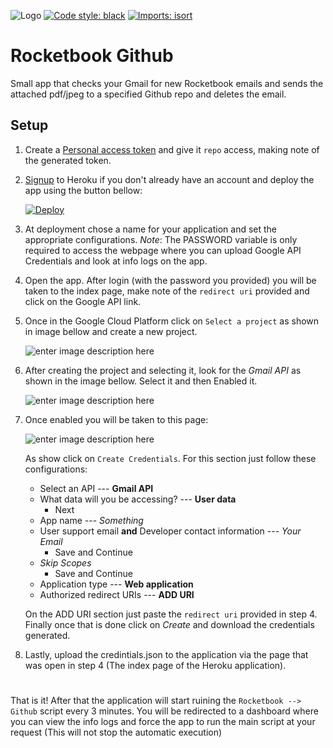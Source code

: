 ![Logo](https://i.imgur.com/qNeteXH.png)
[![Code style: black](https://img.shields.io/badge/code%20style-black-000000.svg)](https://github.com/psf/black)
[![Imports: isort](https://img.shields.io/badge/%20imports-isort-%231674b1?style=flat&labelColor=ef8336)](https://pycqa.github.io/isort/)
# Rocketbook Github
Small app that checks your Gmail for new Rocketbook emails and sends the attached pdf/jpeg to a specified Github repo and deletes the email.

## Setup
1. Create a [Personal access token](https://github.com/settings/tokens) and give it `repo` access, making note of the generated token.

2. [Signup](https://signup.heroku.com/) to Heroku if you don't already have an account and deploy the app using the button bellow:

   [![Deploy](https://www.herokucdn.com/deploy/button.svg)](https://heroku.com/deploy)

3. At deployment chose a name for your application and set the appropriate configurations. *Note*: The PASSWORD variable is only required to access the webpage where you can upload Google API Credentials and look at info logs on the app.

4. Open the app. After login (with the password you provided) you will be taken to the index page, make note of the `redirect uri` provided and click on the Google API link.

5. Once in the Google Cloud Platform click on `Select a project` as shown in image bellow and create a new project.

   ![enter image description here](https://i.imgur.com/uc7djnLl.png)
6. After creating the project and selecting it, look for the *Gmail API* as shown in the image bellow. Select it and then Enabled it.

   ![enter image description here](https://i.imgur.com/9xEtcYfl.png)
7. Once enabled you will be taken to this page:

   ![enter image description here](https://i.imgur.com/6pkfX9Xl.png)
   
   As show click on `Create Credentials`. For this section just follow these configurations:
	- Select an API --- **Gmail API**
	- What data will you be accessing? --- **User data**
		- Next
	- App name --- *Something*
	- User support email **and** Developer contact information --- *Your Email*
	  - Save and Continue
	- *Skip Scopes*
	  - Save and Continue
	- Application type --- **Web application**
	- Authorized redirect URIs --- **ADD URI**
	
   On the ADD URI section just paste the `redirect uri` provided in step 4. Finally once that is done click on *Create* and download the credentials generated.
8. Lastly, upload the credintials.json to the application via the page that was open in step 4 (The index page of the Heroku application).
#  
That is it! After that the application will start ruining the `Rocketbook --> Github` script every 3 minutes. You will be redirected to a dashboard where you can view the info logs and force the app to run the main script at your request (This will not stop the automatic execution)
